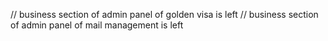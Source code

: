 // business section of admin panel of golden visa is left
// business section of admin panel of mail management is left
